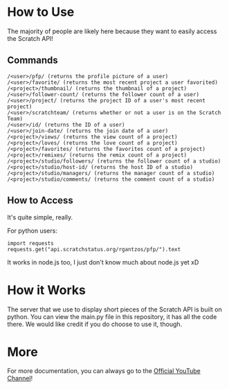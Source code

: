 # How to Use
The majority of people are likely here because they want to easily access the Scratch API!

## Commands
```
/<user>/pfp/ (returns the profile picture of a user)
/<user>/favorite/ (returns the most recent project a user favorited)
/<project>/thumbnail/ (returns the thumbnail of a project)
/<user>/follower-count/ (returns the follower count of a user)
/<user>/project/ (returns the project ID of a user's most recent project)
/<user>/scratchteam/ (returns whether or not a user is on the Scratch Team)
/<user>/id/ (returns the ID of a user)
/<user>/join-date/ (returns the join date of a user)
/<project>/views/ (returns the view count of a project)
/<project>/loves/ (returns the love count of a project)
/<project>/favorites/ (returns the favorites count of a project)
/<project>/remixes/ (returns the remix count of a project)
/<project>/studio/followers/ (returns the follower count of a studio)
/<project>/studio/host-id/ (returns the host ID of a studio)
/<project>/studio/managers/ (returns the manager count of a studio)
/<project>/studio/comments/ (returns the comment count of a studio)
```

## How to Access

It's quite simple, really.

For python users:
```
import requests
requests.get("api.scratchstatus.org/rgantzos/pfp/").text
```

It works in node.js too, I just don't know much about node.js yet xD

# How it Works
The server that we use to display short pieces of the Scratch API is built on python. You can view the main.py file in this repository, it has all the code there. We would like credit if you do choose to use it, though.

# More
For more documentation, you can always go to the [Official YouTube Channel](https://www.youtube.com/channel/UC-kD7mi3Dpht3lW0bVytkMw/)!

